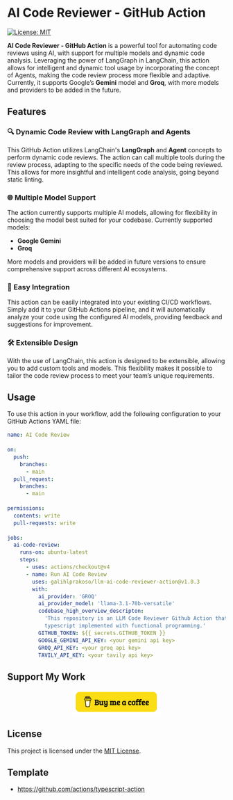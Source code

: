 # AI Code Reviewer - GitHub Action

[![License: MIT](https://img.shields.io/badge/License-MIT-yellow.svg)](LICENSE)

**AI Code Reviewer - GitHub Action** is a powerful tool for automating code
reviews using AI, with support for multiple models and dynamic code analysis.
Leveraging the power of LangGraph in LangChain, this action allows for
intelligent and dynamic tool usage by incorporating the concept of Agents,
making the code review process more flexible and adaptive. Currently, it
supports Google’s **Gemini** model and **Groq**, with more models and providers
to be added in the future.

## Features

### 🔍 Dynamic Code Review with LangGraph and Agents

This GitHub Action utilizes LangChain's **LangGraph** and **Agent** concepts to
perform dynamic code reviews. The action can call multiple tools during the
review process, adapting to the specific needs of the code being reviewed. This
allows for more insightful and intelligent code analysis, going beyond static
linting.

### 🌐 Multiple Model Support

The action currently supports multiple AI models, allowing for flexibility in
choosing the model best suited for your codebase. Currently supported models:

- **Google Gemini**
- **Groq**

More models and providers will be added in future versions to ensure
comprehensive support across different AI ecosystems.

### 🚀 Easy Integration

This action can be easily integrated into your existing CI/CD workflows. Simply
add it to your GitHub Actions pipeline, and it will automatically analyze your
code using the configured AI models, providing feedback and suggestions for
improvement.

### 🛠️ Extensible Design

With the use of LangChain, this action is designed to be extensible, allowing
you to add custom tools and models. This flexibility makes it possible to tailor
the code review process to meet your team’s unique requirements.

## Usage

To use this action in your workflow, add the following configuration to your
GitHub Actions YAML file:

```yaml
name: AI Code Review

on:
  push:
    branches:
      - main
  pull_request:
    branches:
      - main

permissions:
  contents: write
  pull-requests: write

jobs:
  ai-code-review:
    runs-on: ubuntu-latest
    steps:
      - uses: actions/checkout@v4
      - name: Run AI Code Review
        uses: galihlprakoso/llm-ai-code-reviewer-action@v1.0.3
        with:
          ai_provider: 'GROQ'
          ai_provider_model: 'llama-3.1-70b-versatile'
          codebase_high_overview_descripton:
            'This repository is an LLM Code Reviewer Github Action that use
            typescript implemented with functional programming.'
          GITHUB_TOKEN: ${{ secrets.GITHUB_TOKEN }}
          GOOGLE_GEMINI_API_KEY: <your gemini api key>
          GROQ_API_KEY: <your groq api key>
          TAVILY_API_KEY: <your tavily api key>
```

## Support My Work

<div align="center">
  <a href="https://buymeacoffee.com/ghackdev" target="_blank">
    <img src="https://github.com/galihlprakoso/logseq-plugin-assistseq-ai-assistant/raw/master/images/buymeacoffee.png" width="200" />
  </a>
</div>

## License

This project is licensed under the
<a href="https://github.com/galihlprakoso/ai-code-reviewer-action/blob/main/LICENSE">MIT
License</a>.

## Template

- https://github.com/actions/typescript-action
